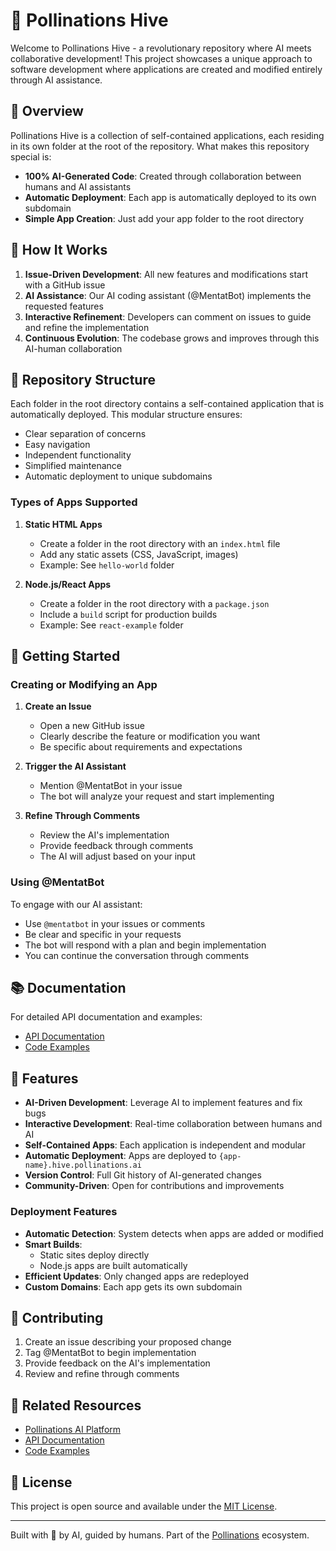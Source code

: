 # 🐝 Pollinations Hive

Welcome to Pollinations Hive - a revolutionary repository where AI meets collaborative development! This project showcases a unique approach to software development where applications are created and modified entirely through AI assistance.

## 🌟 Overview

Pollinations Hive is a collection of self-contained applications, each residing in its own folder at the root of the repository. What makes this repository special is:
- **100% AI-Generated Code**: Created through collaboration between humans and AI assistants
- **Automatic Deployment**: Each app is automatically deployed to its own subdomain
- **Simple App Creation**: Just add your app folder to the root directory

## 🤖 How It Works

1. **Issue-Driven Development**: All new features and modifications start with a GitHub issue
2. **AI Assistance**: Our AI coding assistant (@MentatBot) implements the requested features
3. **Interactive Refinement**: Developers can comment on issues to guide and refine the implementation
4. **Continuous Evolution**: The codebase grows and improves through this AI-human collaboration

## 📂 Repository Structure

Each folder in the root directory contains a self-contained application that is automatically deployed. This modular structure ensures:
- Clear separation of concerns
- Easy navigation
- Independent functionality
- Simplified maintenance
- Automatic deployment to unique subdomains

### Types of Apps Supported

1. **Static HTML Apps**
   - Create a folder in the root directory with an `index.html` file
   - Add any static assets (CSS, JavaScript, images)
   - Example: See `hello-world` folder

2. **Node.js/React Apps**
   - Create a folder in the root directory with a `package.json`
   - Include a `build` script for production builds
   - Example: See `react-example` folder

## 🚀 Getting Started

### Creating or Modifying an App

1. **Create an Issue**
   - Open a new GitHub issue
   - Clearly describe the feature or modification you want
   - Be specific about requirements and expectations

2. **Trigger the AI Assistant**
   - Mention @MentatBot in your issue
   - The bot will analyze your request and start implementing

3. **Refine Through Comments**
   - Review the AI's implementation
   - Provide feedback through comments
   - The AI will adjust based on your input

### Using @MentatBot

To engage with our AI assistant:
- Use `@mentatbot` in your issues or comments
- Be clear and specific in your requests
- The bot will respond with a plan and begin implementation
- You can continue the conversation through comments

## 📚 Documentation

For detailed API documentation and examples:
- [API Documentation](POLLINATIONS_APIDOCS.md)
- [Code Examples](POLLINATIONS_CODE_EXAMPLES.MD)

## 🌈 Features

- **AI-Driven Development**: Leverage AI to implement features and fix bugs
- **Interactive Development**: Real-time collaboration between humans and AI
- **Self-Contained Apps**: Each application is independent and modular
- **Automatic Deployment**: Apps are deployed to `{app-name}.hive.pollinations.ai`
- **Version Control**: Full Git history of AI-generated changes
- **Community-Driven**: Open for contributions and improvements

### Deployment Features

- **Automatic Detection**: System detects when apps are added or modified
- **Smart Builds**: 
  - Static sites deploy directly
  - Node.js apps are built automatically
- **Efficient Updates**: Only changed apps are redeployed
- **Custom Domains**: Each app gets its own subdomain

## 🤝 Contributing

1. Create an issue describing your proposed change
2. Tag @MentatBot to begin implementation
3. Provide feedback on the AI's implementation
4. Review and refine through comments

## 🔗 Related Resources

- [Pollinations AI Platform](https://pollinations.ai)
- [API Documentation](POLLINATIONS_APIDOCS.md)
- [Code Examples](POLLINATIONS_CODE_EXAMPLES.MD)

## 📝 License

This project is open source and available under the [MIT License](LICENSE).

---

Built with 🤖 by AI, guided by humans. Part of the [Pollinations](https://pollinations.ai) ecosystem.
